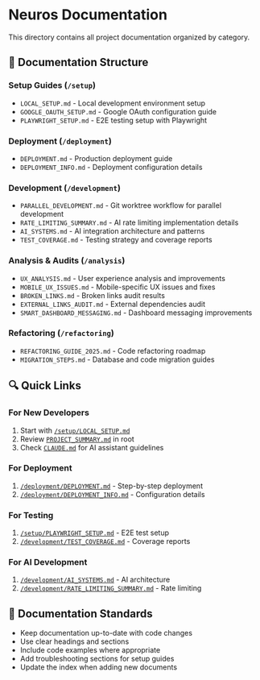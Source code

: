 # Neuros Documentation

This directory contains all project documentation organized by category.

## 📁 Documentation Structure

### Setup Guides (`/setup`)
- `LOCAL_SETUP.md` - Local development environment setup
- `GOOGLE_OAUTH_SETUP.md` - Google OAuth configuration guide
- `PLAYWRIGHT_SETUP.md` - E2E testing setup with Playwright

### Deployment (`/deployment`)
- `DEPLOYMENT.md` - Production deployment guide
- `DEPLOYMENT_INFO.md` - Deployment configuration details

### Development (`/development`)
- `PARALLEL_DEVELOPMENT.md` - Git worktree workflow for parallel development
- `RATE_LIMITING_SUMMARY.md` - AI rate limiting implementation details
- `AI_SYSTEMS.md` - AI integration architecture and patterns
- `TEST_COVERAGE.md` - Testing strategy and coverage reports

### Analysis & Audits (`/analysis`)
- `UX_ANALYSIS.md` - User experience analysis and improvements
- `MOBILE_UX_ISSUES.md` - Mobile-specific UX issues and fixes
- `BROKEN_LINKS.md` - Broken links audit results
- `EXTERNAL_LINKS_AUDIT.md` - External dependencies audit
- `SMART_DASHBOARD_MESSAGING.md` - Dashboard messaging improvements

### Refactoring (`/refactoring`)
- `REFACTORING_GUIDE_2025.md` - Code refactoring roadmap
- `MIGRATION_STEPS.md` - Database and code migration guides

## 🔍 Quick Links

### For New Developers
1. Start with [`/setup/LOCAL_SETUP.md`](setup/LOCAL_SETUP.md)
2. Review [`PROJECT_SUMMARY.md`](../PROJECT_SUMMARY.md) in root
3. Check [`CLAUDE.md`](../CLAUDE.md) for AI assistant guidelines

### For Deployment
1. [`/deployment/DEPLOYMENT.md`](deployment/DEPLOYMENT.md) - Step-by-step deployment
2. [`/deployment/DEPLOYMENT_INFO.md`](deployment/DEPLOYMENT_INFO.md) - Configuration details

### For Testing
1. [`/setup/PLAYWRIGHT_SETUP.md`](setup/PLAYWRIGHT_SETUP.md) - E2E test setup
2. [`/development/TEST_COVERAGE.md`](development/TEST_COVERAGE.md) - Coverage reports

### For AI Development
1. [`/development/AI_SYSTEMS.md`](development/AI_SYSTEMS.md) - AI architecture
2. [`/development/RATE_LIMITING_SUMMARY.md`](development/RATE_LIMITING_SUMMARY.md) - Rate limiting

## 📝 Documentation Standards

- Keep documentation up-to-date with code changes
- Use clear headings and sections
- Include code examples where appropriate
- Add troubleshooting sections for setup guides
- Update the index when adding new documents
